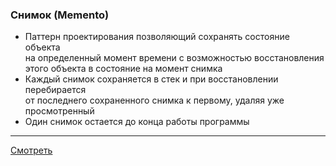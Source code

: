 ### Снимок (Memento)

- Паттерн проектирования позволяющий сохранять состояние объекта  
  на определенный момент времени с возможностью восстановления  
  этого объекта в состояние на момент снимка
- Каждый снимок сохраняется в стек и при восстановлении перебирается  
  от последнего сохраненного снимка к первому, удаляя уже просмотренный
- Один снимок остается до конца работы программы

---

[Смотреть](memento.go)
